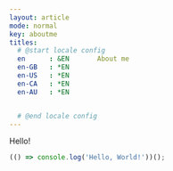 ```yaml
---
layout: article
mode: normal
key: aboutme
titles:
  # @start locale config
  en      : &EN       About me
  en-GB   : *EN
  en-US   : *EN
  en-CA   : *EN
  en-AU   : *EN


  # @end locale config
---
```


Hello! 

```javascript
(() => console.log('Hello, World!'))();
```

